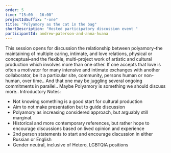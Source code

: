 ```yaml
---
order: 5
time: "15:00 - 16:00"
projectIdSuffix: "-one"
title: "Polyamory as the cat in the bag"
shortDescription: "Hosted participatory discussion event "
participantId: andrew-paterson-and-anna-huana
---
```


This session opens for discussion the relationship between polyamory–the maintaining of multiple caring, intimate, and love relations, physical or conceptual–and the flexible, multi-project work of artistic and cultural production which involves more than one other. If one accepts that love is often a motivator for many intensive and intimate exchanges with another collaborator, be it a particular site, community, persons human or non-human, over time.. And that one may be juggling several ongoing commitments in parallel.. Maybe Polyamory is something we should discuss more..
Introductory Notes:
* Not knowing something is a good start for cultural production
* Aim to not make presentation but to guide discussion
* Polyamory as increasing considered approach, but arguably still marginal. 
* Historical and more contemporary references, but rather hope to encourage discussions based on lived opinion and experience
* 2nd person statements to start and encourage discussion in either Russian or English
* Gender neutral, inclusive of Hetero, LGBTQIA positions
